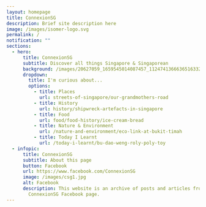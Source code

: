 ```yaml
---
layout: homepage
title: ConnexionSG
description: Brief site description here
image: /images/isomer-logo.svg
permalink: /
notification: ""
sections:
  - hero:
      title: ConnexionSG
      subtitle: Discover all things Singapore & Singaporean
      background: /images/20627059_1659545014087457_1124741366636516332_o.jpg
      dropdown:
        title: I'm curious about...
        options:
          - title: Places
            url: streets-of-singapore/our-grandmothers-road
          - title: History
            url: history/shipwreck-artefacts-in-singapore
          - title: Food
            url: food/food-history/ice-cream-bread
          - title: Nature & Environment
            url: /nature-and-environment/eco-link-at-bukit-timah
          - title: Today I Learnt
            url: /today-i-learnt/bu-dao-weng-roly-poly-toy
  - infopic:
      title: ConnexionSG
      subtitle: About this page
      button: Facebook
      url: https://www.facebook.com/ConnexionSG
      image: /images/csg1.jpg
      alt: Facebook
      description: This website is an archive of posts and articles from the
        ConnexionSG Facebook page.
---
```

